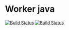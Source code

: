# Worker java

[![Build Status](http://localhost:8080/buildStatus/icon?job=instavote%2Fworker-build)](http://localhost:8080/job/instavote/job/worker-build/)
[![Build Status](http://localhost:8080/buildStatus/icon?job=instavote%2Fworker-test&subject=UnitTest)](http://localhost:8080/job/instavote/job/worker-test/)

